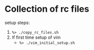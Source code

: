 # Collection of rc files

setup steps:
1. `%> ./copy_rc_files.sh`
2. If first time setup of vim
   * `%> ./vim_initial_setup.sh`
